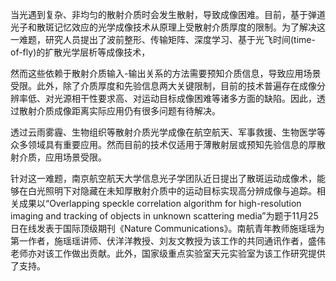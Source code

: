 当光遇到复杂、非均匀的散射介质时会发生散射，导致成像困难。目前，基于弹道光子和散斑记忆效应的光学成像技术从原理上受散射介质厚度的限制。为了解决这一难题，研究人员提出了波前整形、传输矩阵、深度学习、基于光飞时间(time-of-fly)的扩散光学层析等成像技术，




然而这些依赖于散射介质输入-输出关系的方法需要预知介质信息，导致应用场景受限。此外，除了介质厚度和先验信息两大关键限制，目前的技术普遍存在成像分辨率低、对光源相干性要求高、对运动目标成像困难等诸多方面的缺陷。因此，透过散射介质成像距离实际应用仍有很多问题有待解决。

透过云雨雾霾、生物组织等散射介质光学成像在航空航天、军事救援、生物医学等众多领域具有重要应用。然而目前的技术仅适用于薄散射层或预知先验信息的厚散射介质，应用场景受限。

针对这一难题，南京航空航天大学信息光子学团队近日提出了散斑运动成像术，能够在白光照明下对隐藏在未知厚散射介质中的运动目标实现高分辨成像与追踪。相关成果以“Overlapping speckle correlation algorithm for high-resolution imaging and tracking of objects in unknown scattering media”为题于11月25日在线发表于国际顶级期刊《Nature Communications》。南航青年教师施瑶瑶为第一作者，施瑶瑶讲师、伏洋洋教授、刘友文教授为该工作的共同通讯作者，盛伟老师亦对该工作做出贡献。此外，国家级重点实验室天元实验室为该工作研究提供了支持。

